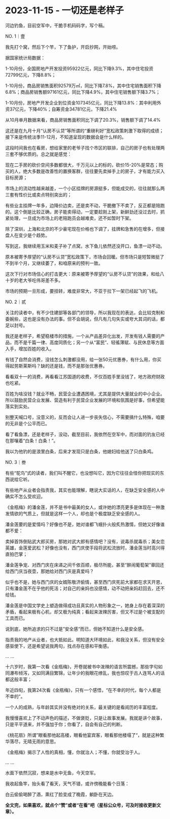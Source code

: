 # 2023-11-15 - 一切还是老样子

河边钓鱼，目前空军中，干脆手机码码字，写个稿。

NO. 1｜壹

我先打个窝，然后下个竿，下了鱼护，开启抄网，开始唠。

据国家统计局数据：

1-10月份，全国房地产开发投资95922亿元，同比下降9.3%，其中住宅投资72799亿元，下降8.8%；

1-10月份，商品房销售面积92579万㎡，同比下降7.8%，其中住宅销售面积下降6.8%；商品房销售额97161亿元，同比下降4.9%，其中住宅销售额下降3.7%；

1-10月份，房地产开发企业到位资金107345亿元，同比下降13.8%：其中利用外资37亿元，下降40%；自筹资金34781亿元，下降21.4%

从10月单月数据来看，商品房销售面积同比下调了20.3%，销售额下调了14.4%

这还是在九月十月“认房不认贷”等所谓的“重磅利好”宽松政策刺激下取得的成绩；接下来是传统淡季11-12月，不知道呈现的数据会是什么样的。

这段时间我也在看房，想给家里的老爷子找个市区的联排，自己的房子也有处理两三套不够优质的。总之就是感觉：

现在二手房的砍价空间多数都很大，千万元以上的标的，砍价15-20%是常态；购买的人，绝大多数是改善性的置换客群，往往要先卖掉手上的房子，才有能力买入目标房源；

市场上的流动性越来越差，一个小区挂牌的房源挺多，但能成交的，往往就那么两三套有性价比或卖点特别突出的；

有些业主挂牌一年多，边降价边卖，还是卖不动，干脆撤下不卖了，反正都是陪跑的。这个倒是比较正确，房子能卖得动，一定要趁刚上架，新鲜劲还没过去时，抓紧处理，一旦成为市场上的老陪跑员会越难卖，还不如暂时下架。

除了深圳，上海和北京的不少豪宅现在价格也下调了，挂牌和急售的在增多，但接盘人在变少是个趋势。

写到这，我继续用玉米和麦子补了点窝，水下鱼儿依然还没开口，鱼漂一动不动。

原本被寄予厚望的“认房不认贷”宽松政策下，市场会回暖。但市场只是短暂微挺了不到半个月，又继续萎了，和咱原来的预判一致。

这次下行对市场信心的打击更大：原来被寄予厚望的“认房不认贷”的效果，和给八十岁的老大爷吃伟哥差不多。

市场的预期一旦形成，要扭转，难度非常大，不亚于拉下一架已经起飞的飞机。

NO. 2｜贰

关注的读者中，有不少住建部等各部门的领导，所以我现在的表达，会比较克制和委婉些，这也是没有办法的事。但不会胡说，但凡有几句失实或夸大其词的话，都足以封号。

我还是老样子，希望稳楼市的措施，一个从产品差异化出发，开发有钱人需要的产品，而不是千篇一律、高度同质化；另一个从“富民”、轻徭薄赋、与民休息等方面入手，增加百姓的收入。

有钱了自然会消费，没钱怎么刺激都没用，给一张50元优惠券，有什么用，你买得起劳斯莱斯吗？缺的还是钱，而不是那张优惠券。

看看双十一的消费，再看看江苏国道的收费，不仅百姓手里没钱了，地方政府财政也吃紧。

百姓为啥没钱？就业不畅，民营企业遭遇困境，尤其是提供大量就业的中小企业。所以鼓励民营企业发展、营造有利于民营企业发展的环境和氛围是好事，但希望能落实到实处。

别整天喊口号，没意义的，反而会让人进一步丧失信心，不需要搞什么特殊，咱要的无非是个公平而已。

看了看鱼漂，还是老样子，没动，截至目前，我依然在空军中，而对面的钓友已经在那嚷着“白条！白条！”。

我以为他钓的是浪里白条，后来才发现只是白条，他媳妇给他送了只白条鸡。

NO. 3｜叁

有些“鸵鸟”式的读者，我们叫不醒它，也没想叫它，因为它往往会怪你把现实的东西说给它听。

有些地产从业者会指责我，其实也能理解，瞎说大实话的人，在缺乏安全感的人中确实不怎么受欢迎。

《金瓶梅》的潘金莲，并不是书中最美的女人，或许她的漂亮更多是体现在一种激发情欲的气质上，但就是这样一个人，却也是个极度缺乏安全感的人。

潘金莲要的是爱情吗？好像也不是，她对谁都飞蛾扑火般炙热激情，但她又好像谁都不爱：

卖掉首饰倒贴武大郎买房，那她对武大郎有感情吧？没有，说毒杀就毒杀；美女恋英雄，金莲爱武松？好像也没有，西门庆使手段将武松流放时，潘金莲当时高兴得直拍巴掌；

潘金莲争宠、对西门庆在床递之间千依百顺，极尽所能，甚至“醉闹葡萄架”章回还给西门庆当夜壶，那她给对西门庆是真爱吗？

似乎也不是，她与西门庆的女婿陈敬济偷情，甚至西门庆死前大家都在求天开恩，只有潘金莲不在乎他的死活；对自己的亲妈也没感情，动不动把亲妈赶回去，还不给钱。

潘金莲是中国文学史上塑造做得成功且真实的人物形象之一，她身上存在着深深的矛盾，看起来极有心机，却又极为纯真；看起来泼辣厉害，但又不过是个被支配的工具而已。

说到底，她所追求的只不过是”安全感“而已，但她不知道什么是安全感。

指责我的地产从业者，也大抵如此。明知道大环境如此，和我没关系，但没有安全感驱使下，还是希望说我两句，找点存在感和平衡感。

... ...

十六岁时，我第一次看《金瓶梅》，开卷就被书中泼辣的语言所震撼，那些字句如同瀑布倾泻，又如同满目繁锦，让年少的我眼花缭乱，我也惊叹于古人连骂人的话都这般丰富；

年近四旬，我第24次看《金瓶梅》，只有一个感悟，“在不幸的时代，每个人都是不幸的”。

一个人的成熟，与年龄其实并没有绝对的关系，最关键的是看阅历的丰富程度。

我慢慢喜欢上了不动声色的描述，不做褒贬，只是让故事发展。我就是讲个故事，只是平平道来，并不强加于你；你看了，自会有自己的判断。

《桃花扇》所谓”眼看那他起高楼，眼看他宴宾客，眼看那他楼塌了“，就是这种繁华落尽，无晴无雨的意思。

《金瓶梅》揭示了人性的真相，懂，你就治人；不懂，你就受治于人。

... ...

水面下依然沉寂，想来是水中无鱼，今天空军。

我收起鱼竿，抬头看了看天，天气不错，或许傍晚能看个日落：

白云偷偷喝醉了酒，熏红了脸变成了晚霞，躺卧在天边。

**全文完，如果喜欢，就点个“赞”或者“在看”吧（星标公众号，可及时接收更新文章）。**